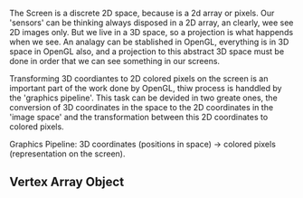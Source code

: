 The Screen is a discrete 2D space, because is a 2d array or pixels. 
Our 'sensors' can be thinking always disposed in a 2D array, an clearly, wee see 2D images only. 
But we live in a 3D space, so a projection is what happends when we see. 
An analagy can be stablished in OpenGL, everything is in 3D space in OpenGL also, and 
a projection to this abstract 3D space must be done in order that we can see something in our screens. 

Transforming 3D coordiantes to 2D colored pixels on the screen is an important part 
of the work done by OpenGL, thiw process is handdled by the 'graphics pipeline'.  This task can be devided in two greate ones, the conversion of 3D coordinates in the space to the 2D coordinates in the 'image space' and the transformation between this 2D coordinates to colored pixels.


Graphics Pipeline: 3D coordinates (positions in space) -> colored pixels (representation on the screen).



## Vertex Array Object 
